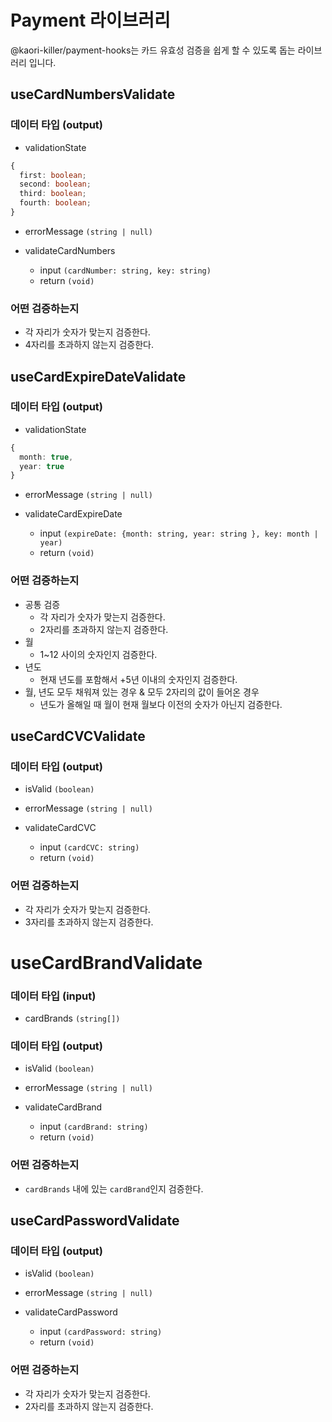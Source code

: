 # Payment 라이브러리

@kaori-killer/payment-hooks는 카드 유효성 검증을 쉽게 할 수 있도록 돕는 라이브러리 입니다.

## useCardNumbersValidate

### 데이터 타입 (output)

- validationState

```ts
{
  first: boolean;
  second: boolean;
  third: boolean;
  fourth: boolean;
}
```

- errorMessage `(string | null)`

- validateCardNumbers

  - input `(cardNumber: string, key: string)`
  - return `(void)`

### 어떤 검증하는지

- 각 자리가 숫자가 맞는지 검증한다.
- 4자리를 초과하지 않는지 검증한다.

## useCardExpireDateValidate

### 데이터 타입 (output)

- validationState

```ts
{
  month: true,
  year: true
}
```

- errorMessage `(string | null)`

- validateCardExpireDate

  - input `(expireDate: {month: string, year: string }, key: month | year)`
  - return `(void)`

### 어떤 검증하는지

- 공통 검증
  - 각 자리가 숫자가 맞는지 검증한다.
  - 2자리를 초과하지 않는지 검증한다.
- 월
  - 1~12 사이의 숫자인지 검증한다.
- 년도
  - 현재 년도를 포함해서 +5년 이내의 숫자인지 검증한다.
- 월, 년도 모두 채워져 있는 경우 & 모두 2자리의 값이 들어온 경우
  - 년도가 올해일 때 월이 현재 월보다 이전의 숫자가 아닌지 검증한다.

## useCardCVCValidate

### 데이터 타입 (output)

- isValid `(boolean)`

- errorMessage `(string | null)`

- validateCardCVC

  - input `(cardCVC: string)`
  - return `(void)`

### 어떤 검증하는지

- 각 자리가 숫자가 맞는지 검증한다.
- 3자리를 초과하지 않는지 검증한다.

# useCardBrandValidate

### 데이터 타입 (input)

- cardBrands `(string[])`

### 데이터 타입 (output)

- isValid `(boolean)`

- errorMessage `(string | null)`

- validateCardBrand

  - input `(cardBrand: string)`
  - return `(void)`

### 어떤 검증하는지

- `cardBrands` 내에 있는 `cardBrand`인지 검증한다.

## useCardPasswordValidate

### 데이터 타입 (output)

- isValid `(boolean)`

- errorMessage `(string | null)`

- validateCardPassword

  - input `(cardPassword: string)`
  - return `(void)`

### 어떤 검증하는지

- 각 자리가 숫자가 맞는지 검증한다.
- 2자리를 초과하지 않는지 검증한다.
